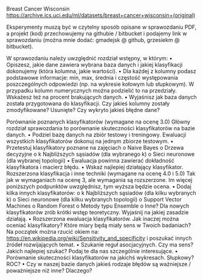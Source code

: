 Breast Cancer Wisconsin
https://archive.ics.uci.edu/ml/datasets/breast+cancer+wisconsin+(original)

Eksperymenty muszą być w czytelny sposób opisane w
sprawozdaniu PDF, a projekt (kod) przechowujemy na githubie / bitbucket i
podajemy link w sprawozdaniu (można mnie dodać: gmadejsk @ github,
grzesiekm @ bitbucket).

W sprawozdaniu należy uwzględnić rozdział wstępny, w którym:
• Opiszesz, jakie dane zawiera wybrana baza danych i jakiej klasyfikacji
dokonujemy (która kolumna, jakie wartości).
• Dla każdej z kolumny podasz podstawowe informacje: min, max, średnia i
częstość występowania poszczególnych odpowiedzi (np. na wykresie
kołowym lub słupkowym). W przypadku kolumn numerycznych można
podzielić to na przedziały. Wskażesz też na procent brakujących danych.
• Wyjaśnisz jak baza danych została przygotowana do klasyfikacji. Czy jakieś
kolumny zostały zmodyfikowane? Usunięte? Czy wykryto jakieś błędne
dane?

Porównanie poznanych klasyfikatorów (wymagane na ocenę 3.0)
Główny rozdział sprawozdania to porównanie skuteczności klasyfikatorów na
bazie danych.
• Podziel bazę danych na zbiór testowy i treningowy. Ewaluacji wszystkich
klasyfikatorów dokonuj na jednym zbiorze testowym.
• Przetestuj klasyfikatory poznane na zajęciach
o Naive Bayes
o Drzewa decyzyjne
o k Najbliższych sąsiadów (dla wybranego k)
o Sieci neuronowe (dla wybranej topologii)
• Ewaluacja powinna zawierać dokładność klasyfikatora i macierz błędu.
• Wskaż najlepiej działający klasyfikator.
Rozszerzona klasyfikacja i inne techniki (wymagane na ocenę 4.0 i 5.0)
Tak jak w wymaganiach na ocenę 3, ale wymagania są rozszerzone. Im więcej
poniższych podpunktów uwzględnisz, tym wyższa będzie ocena.
• Dodaj kilka innych klasyfikatorów:
o k Najbliższych sąsiadów (dla kilku wybranych k)
o Sieci neuronowe (dla kilku wybranych topologii)
o Support Vector Machines
o Random Forest
o Metody typu Ensemble
o Inne?
Dla nowych klasyfikatorów zrób krótki wstęp teoretyczny. Wyjaśnij na jakiej
zasadzie działają.
• Rozszerzona ewaluacja klasyfikatorów. Jak inaczej można oceniać
klasyfikatory? Które miary będą miały sens w Twoich badaniach? Na
początek można rzucić okiem na:
https://en.wikipedia.org/wiki/Sensitivity_and_specificity i poszukać innych
źródeł rozwijających temat.
• Szukanie reguł asocjacyjnych. Czy ma sens? Jakich najlepiej szukać? Podaj
te dla nas szczególnie interesujące.
• Porównanie skuteczności klasyfikatorów na jakichś wykresach. Słupkowy?
ROC?
• Czy w naszej bazie danych jakieś rodzaje błędów są ważniejsze /
poważniejsze niż inne? Dlaczego?


